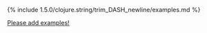 {% include 1.5.0/clojure.string/trim_DASH_newline/examples.md %}

[Please add examples!](https://github.com/arrdem/grimoire/edit/master/_includes/1.6.0/clojure.string/trim_DASH_newline/examples.md)
